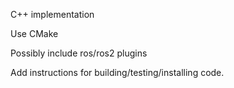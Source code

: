C++ implementation

Use CMake

Possibly include ros/ros2 plugins

Add instructions for building/testing/installing code.